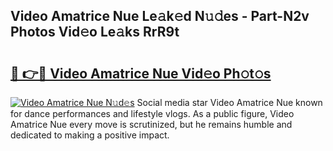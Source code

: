 ## Video Amatrice Nue Le𝚊k𝚎d N𝚞𝚍es - Part-N2v Photos Vid𝚎o Le𝚊ks RrR9t

# <h2><a href="http://fbau4rk.evod.top/?m=Video+Amatrice+Nue">🔗 👉🔴 Video Amatrice Nue Vid𝚎o Ph𝚘t𝚘s</a></h2>

[![Video Amatrice Nue N𝚞d𝚎s](https://i.imgur.com/8V9OHl7.gif)](http://fbau4rk.evod.top/?m=Video+Amatrice+Nue)
Social media star Video Amatrice Nue known for dance performances and lifestyle vlogs. As a public figure, Video Amatrice Nue every move is scrutinized, but he remains humble and dedicated to making a positive impact. 
